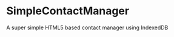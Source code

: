 SimpleContactManager
====================

A super simple HTML5 based contact manager using IndexedDB
